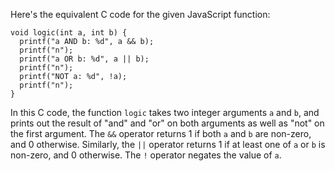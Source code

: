 Here's the equivalent C code for the given JavaScript function:
```
void logic(int a, int b) {
  printf("a AND b: %d", a && b);
  printf("n");
  printf("a OR b: %d", a || b);
  printf("n");
  printf("NOT a: %d", !a);
  printf("n");
}
```
In this C code, the function `logic` takes two integer arguments `a` and `b`, and prints out the result of "and" and "or" on both arguments as well as "not" on the first argument. The `&&` operator returns 1 if both `a` and `b` are non-zero, and 0 otherwise. Similarly, the `||` operator returns 1 if at least one of `a` or `b` is non-zero, and 0 otherwise. The `!` operator negates the value of `a`.

